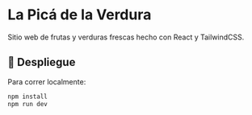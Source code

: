 # La Picá de la Verdura

Sitio web de frutas y verduras frescas hecho con React y TailwindCSS.

## 🚀 Despliegue

Para correr localmente:

```bash
npm install
npm run dev